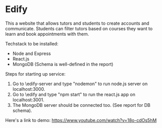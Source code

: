 # Edify


This a website that allows tutors and students to create accounts and communicate.
Students can filter tutors based on courses they want to learn and book appointments with them.

Techstack to be installed:
- Node and Express
- React.js
- MongoDB (Schema is well-defined in the report)

Steps for starting up service:
1. Go to \edify-server and type "nodemon" to run node.js server on localhost:3000.
2. Go to \edify and type "npm start" to run the react.js app on localhost:3001.
3. The MongoDB server should be connected too. (See report for DB schema).


Here's a link to demo:
https://www.youtube.com/watch?v=18o-cdOs5hM

